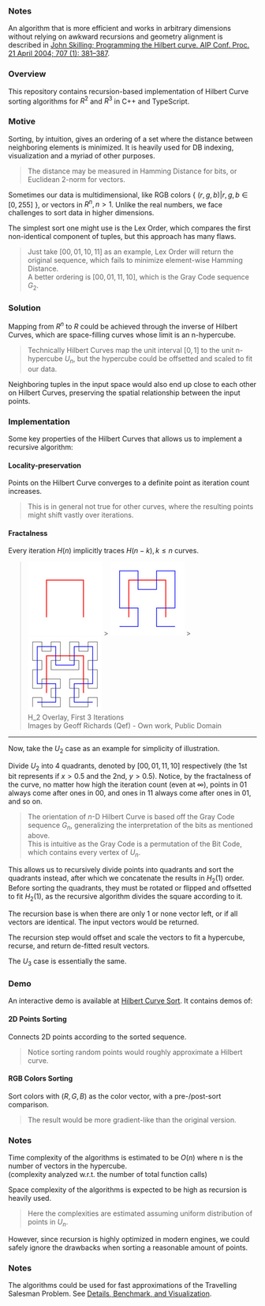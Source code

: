 ### Notes

An algorithm that is more efficient and works in arbitrary dimensions without relying on awkward
recursions and geometry alignment is described in
[John Skilling; Programming the Hilbert curve. AIP Conf. Proc. 21 April 2004; 707 (1): 381–387](https://doi.org/10.1063/1.1751381).

### Overview

This repository contains recursion-based implementation of Hilbert Curve sorting algorithms for
$R^2$ and $R^3$ in C++ and TypeScript.

### Motive

Sorting, by intuition, gives an ordering of a set where the distance between neighboring elements is
minimized. It is heavily used for DB indexing, visualization and a myriad of other purposes.

> The distance may be measured in Hamming Distance for bits, or Euclidean 2-norm for vectors.

Sometimes our data is multidimensional, like RGB colors { $(r, g, b) | r, g, b \in [0, 255]$ }, or
vectors in $R^n, n \gt 1$. Unlike the real numbers, we face challenges to sort data in higher
dimensions.

The simplest sort one might use is the Lex Order, which compares the first non-identical component
of tuples, but this approach has many flaws.

> Just take $[00, 01, 10, 11]$ as an example, Lex Order will return the original sequence, which
> fails to minimize element-wise Hamming Distance.  
> A better ordering is $[00, 01, 11, 10]$, which is the Gray Code sequence $G_2$.

### Solution

Mapping from $R^n$ to $R$ could be achieved through the inverse of Hilbert Curves, which are
space-filling curves whose limit is an n-hypercube.

> Technically Hilbert Curves map the unit interval $[0, 1]$ to the unit n-hypercube $U_n$, but the
> hypercube could be offsetted and scaled to fit our data.

Neighboring tuples in the input space would also end up close to each other on Hilbert Curves,
preserving the spatial relationship between the input points.

### Implementation

Some key properties of the Hilbert Curves that allows us to implement a recursive algorithm:

#### Locality-preservation

Points on the Hilbert Curve converges to a definite point as iteration count increases.

> This is in general not true for other curves, where the resulting points might shift vastly over
> iterations.

#### Fractalness

Every iteration $H(n)$ implicitly traces $H(n-k), k \le n$ curves.

> ![$\mathbb{H_}1$ Overlay](assets/H1_overlay.jpg) >
> ![$\mathbb{H_2}$ Overlay](assets/H2_overlay.jpg) >
> ![$\mathbb{H_3}$ Overlay](assets/H3_overlay.jpg)  
> H_2 Overlay, First 3 Iterations  
> Images by Geoff Richards (Qef) - Own work, Public Domain

---

Now, take the $U_2$ case as an example for simplicity of illustration.

Divide $U_2$ into 4 quadrants, denoted by $[00, 01, 11, 10]$ respectively (the 1st bit represents if
$x \gt 0.5$ and the 2nd, $y \gt 0.5$). Notice, by the fractalness of the curve, no matter how high
the iteration count (even at $\infty$), points in $01$ always come after ones in $00$, and ones in
$11$ always come after ones in $01$, and so on.

> The orientation of $n$-D Hilbert Curve is based off the Gray Code sequence $G_n$, generalizing the
> interpretation of the bits as mentioned above.  
> This is intuitive as the Gray Code is a permutation of the Bit Code, which contains every vertex
> of $U_n$.

This allows us to recursively divide points into quadrants and sort the quadrants instead, after
which we concatenate the results in $H_2(1)$ order. Before sorting the quadrants, they must be
rotated or flipped and offsetted to fit $H_2(1)$, as the recursive algorithm divides the square
according to it.

The recursion base is when there are only 1 or none vector left, or if all vectors are identical.
The input vectors would be returned.

The recursion step would offset and scale the vectors to fit a hypercube, recurse, and return
de-fitted result vectors.

The $U_3$ case is essentially the same.

### Demo

An interactive demo is available at
[Hilbert Curve Sort](https://carbonicsoda.github.io/hilbert-curve-sort/). It contains demos of:

#### 2D Points Sorting

Connects 2D points according to the sorted sequence.

> Notice sorting random points would roughly approximate a Hilbert curve.

#### RGB Colors Sorting

Sort colors with $(R, G, B)$ as the color vector, with a pre-/post-sort comparison.

> The result would be more gradient-like than the original version.

### Notes

Time complexity of the algorithms is estimated to be $O(n)$ where n is the number of vectors in the
hypercube.  
(complexity analyzed w.r.t. the number of total function calls)

Space complexity of the algorithms is expected to be high as recursion is heavily used.

> Here the complexities are estimated assuming uniform distribution of points in $U_n$.

However, since recursion is highly optimized in modern engines, we could safely ignore the drawbacks
when sorting a reasonable amount of points.

### Notes

The algorithms could be used for fast approximations of the Travelling Salesman Problem. See
[Details, Benchmark, and Visualization](https://github.com/CarbonicSoda/tsp-hilbert-curve-benchmark).
